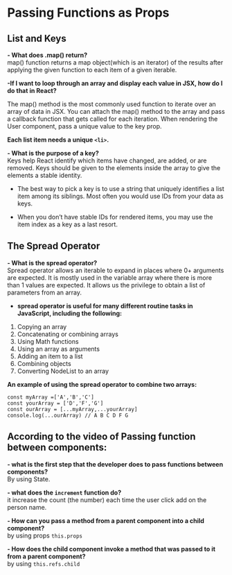 # Passing Functions as Props

## List and Keys
**- What does .map() return?**  
map() function returns a map object(which is an iterator) of the results after applying the given function to each item of a given iterable.

**-If I want to loop through an array and display each value in JSX, how do I do that in React?**  

The map() method is the most commonly used function to iterate over an array of data in JSX. You can attach the map() method to the array and pass a callback function that gets called for each iteration. When rendering the User component, pass a unique value to the key prop.

**Each list item needs a unique `<li>`.**

**- What is the purpose of a key?**  
Keys help React identify which items have changed, are added, or are removed. Keys should be given to the elements inside the array to give the elements a stable identity.

- The best way to pick a key is to use a string that uniquely identifies a list item among its siblings. Most often you would use IDs from your data as keys.

- When you don’t have stable IDs for rendered items, you may use the item index as a key as a last resort.


## The Spread Operator

**- What is the spread operator?**  
Spread operator allows an iterable to expand in places where 0+ arguments are expected. It is mostly used in the variable array where there is more than 1 values are expected. It allows us the privilege to obtain a list of parameters from an array.

*  **spread operator is useful for many different routine tasks in JavaScript, including the following:**  

1. Copying an array  
2. Concatenating or combining arrays  
3. Using Math functions  
4. Using an array as arguments  
5. Adding an item to a list   
6. Combining objects  
7. Converting NodeList to an array  

**An example of using the spread operator to combine two arrays:**  


```
const myArray =['A','B','C']
const yourArray = ['D','F','G']
const ourArray = [...myArray,...yourArray]
console.log(...ourArray) // A B C D F G
```

## According to the video of Passing function between components:


 **- what is the first step that the developer does to pass functions between components?**   
 By using State.

**- what does the `increment` function do?**   
it increase the count (the number) each time the user click add on the person name. 

**- How can you pass a method from a parent component into a child component?**  
by using props `this.props`

**- How does the child component invoke a method that was passed to it from a parent component?**  
by using `this.refs.child`
